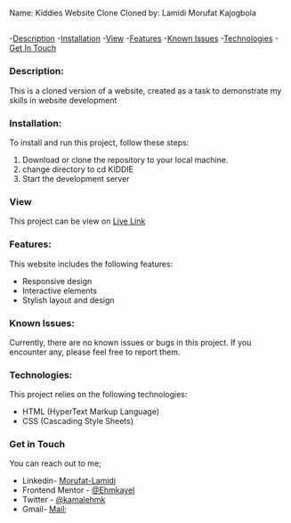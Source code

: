 Name: Kiddies Website Clone
Cloned by: Lamidi Morufat Kajogbola

##
-[Description](#description)
-[Installation](#installation)
-[View](#view)
-[Features](#features)
-[Known Issues](#known-issues)
-[Technologies](#technologies)
-[Get In Touch](#get-in-touch)

### Description:
This is a cloned version of a website, created as a task to demonstrate my skills in website development 

### Installation:
To install and run this project, follow these steps:

1. Download or clone the repository to your local machine.
2. change directory to cd KIDDIE
3. Start the development server 

### View
This project can be view on [Live Link](playful-puffpuff-655ba0.netlify.app/)

### Features:
This website includes the following features:

- Responsive design
- Interactive elements
- Stylish layout and design

### Known Issues:
Currently, there are no known issues or bugs in this project. If you encounter any, please feel free to report them.

### Technologies:
This project relies on the following technologies:

- HTML (HyperText Markup Language)
- CSS (Cascading Style Sheets)

### Get in Touch

You can reach out to me;
 - Linkedin- [Morufat-Lamidi](https://linkedin.com/in/morufat-lamidi)
 - Frontend Mentor - [@Ehmkayel](https://www.frontendmentor.io/profile/Ehmkayel)
 - Twitter - [@kamalehmk](https://www.twitter.com/kamalehmk)
 - Gmail- [Mail](mailto:lamidimorufat0@gmail.com);



